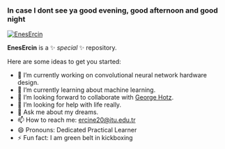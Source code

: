 ### In case I dont see ya good evening, good afternoon and good night 

[![EnesErcin](https://github-readme-stats.vercel.app/api/top-langs/?username=EnesErcin&layout=compact&langs_count=3&theme=tokyonight&exclude_repo=Image_Preprocessing_wFPGA&count_private=true&hide=jupyter%20notebook,shell,stata,batchfile,tcl)](https://github.com/EnesErcin/github-readme-stats)


**EnesErcin** is a ✨ _special_ ✨ repository.

Here are some ideas to get you started:

- 🔭 I’m currently working on convolutional neural network hardware design.
- 🌱 I’m currently learning about machine learning.
- 👯 I’m looking forward to collaborate with [George Hotz](https://github.com/geohot).
- 🤔 I’m looking for help with life really.
- 💬 Ask me about my dreams.
- 📫 How to reach me: ercine20@itu.edu.tr
- 😄 Pronouns: Dedicated Practical Learner
- ⚡ Fun fact: I am green belt in kickboxing


